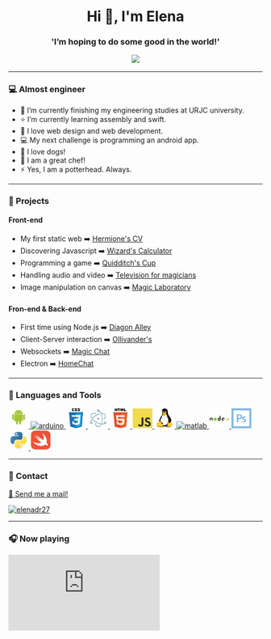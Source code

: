 <h1 align="center">Hi 👋, I'm Elena</h1>
<h3 align="center">'I’m hoping to do some good in the world!'</h3>
<p align="center"> <img src="https://c.tenor.com/NhT7sjXfknYAAAAC/hello-welcome.gif"> </p>

---

### 💻 Almost engineer 

- 🔭 I’m currently finishing my engineering studies at URJC university.
- ⭐ I’m currently learning assembly and swift.
- 🌈 I love web design and web development.
- 💻 My next challenge is programming an android app.
- 🐶 I love dogs!
- 🍪 I am a great chef!
- ⚡ Yes, I am a potterhead. Always.

---

### 🎯 Projects

#### Front-end
- My first static web ➡️ [Hermione's CV](https://elenadr.github.io/2019-2020-CSAAI-Practicas/P1/index.html)
- Discovering Javascript ➡️  [Wizard's Calculator](https://elenadr.github.io/2019-2020-CSAAI-Practicas/P2/calc.html)
- Programming a game ➡️  [Quidditch's Cup](https://elenadr.github.io/2019-2020-CSAAI-Practicas/P3/pong.html)
- Handling audio and video ➡️ [Television for magicians](https://elenadr.github.io/2019-2020-CSAAI-Practicas/P4/video.html)
- Image manipulation on canvas ➡️ [Magic Laboratory](https://elenadr.github.io/2019-2020-CSAAI-Practicas/P5/filter.html)
  
#### Fron-end & Back-end
- First time using Node.js ➡️ [Diagon Alley](https://github.com/Elenadr/2020-2021-LTAW-Practicas/wiki/Pr%C3%A1ctica-1)
- Client-Server interaction ➡️ [Ollivander's](https://github.com/Elenadr/2020-2021-LTAW-Practicas/wiki/Pr%C3%A1ctica-2)
- Websockets ➡️ [Magic Chat](https://github.com/Elenadr/2020-2021-LTAW-Practicas/wiki/Pr%C3%A1ctica-3)
- Electron ➡️ [HomeChat](https://github.com/Elenadr/2020-2021-LTAW-Practicas/wiki/Pr%C3%A1ctica-4)
 
 --- 

### 🚀 Languages and Tools

<p align="left"> <a href="https://developer.android.com" target="_blank"> <img src="https://raw.githubusercontent.com/devicons/devicon/master/icons/android/android-original-wordmark.svg" alt="android" width="40" height="40"/> </a> <a href="https://www.arduino.cc/" target="_blank"> <img src="https://cdn.worldvectorlogo.com/logos/arduino-1.svg" alt="arduino" width="40" height="40"/> </a> <a href="https://www.w3schools.com/css/" target="_blank"> <img src="https://raw.githubusercontent.com/devicons/devicon/master/icons/css3/css3-original-wordmark.svg" alt="css3" width="40" height="40"/> </a> <a href="https://www.electronjs.org" target="_blank"> <img src="https://raw.githubusercontent.com/devicons/devicon/master/icons/electron/electron-original.svg" alt="electron" width="40" height="40"/> </a> <a href="https://www.w3.org/html/" target="_blank"> <img src="https://raw.githubusercontent.com/devicons/devicon/master/icons/html5/html5-original-wordmark.svg" alt="html5" width="40" height="40"/> </a> <a href="https://developer.mozilla.org/en-US/docs/Web/JavaScript" target="_blank"> <img src="https://raw.githubusercontent.com/devicons/devicon/master/icons/javascript/javascript-original.svg" alt="javascript" width="40" height="40"/> </a> <a href="https://www.linux.org/" target="_blank"> <img src="https://raw.githubusercontent.com/devicons/devicon/master/icons/linux/linux-original.svg" alt="linux" width="40" height="40"/> </a> <a href="https://www.mathworks.com/" target="_blank"> <img src="https://upload.wikimedia.org/wikipedia/commons/2/21/Matlab_Logo.png" alt="matlab" width="40" height="40"/> </a> <a href="https://nodejs.org" target="_blank"> <img src="https://raw.githubusercontent.com/devicons/devicon/master/icons/nodejs/nodejs-original-wordmark.svg" alt="nodejs" width="40" height="40"/> </a> <a href="https://www.photoshop.com/en" target="_blank"> <img src="https://raw.githubusercontent.com/devicons/devicon/master/icons/photoshop/photoshop-line.svg" alt="photoshop" width="40" height="40"/> </a> <a href="https://www.python.org" target="_blank"> <img src="https://raw.githubusercontent.com/devicons/devicon/master/icons/python/python-original.svg" alt="python" width="40" height="40"/> </a> <a href="https://developer.apple.com/swift/" target="_blank"> <img src="https://raw.githubusercontent.com/devicons/devicon/master/icons/swift/swift-original.svg" alt="swift" width="40" height="40"/> </a> </p>

---

### 🎯 Contact

<p align="left"><a href="mailto:em.delrio.2016@alumnos.urjc.es">📩 Send me a mail!</a> </p>

<p align="left"> <a href="https://twitter.com/elenadr27" target="blank"><img src="https://img.shields.io/twitter/follow/elenadr27?logo=twitter&style=for-the-badge" alt="elenadr27" /></a> </p>

---

### 🎧 Now playing

[![Spotify](https://spotify-now-playing-h5l2p1pek-elenadr.vercel.app/api/spotify-playing.py)](https://open.spotify.com/user/elenadr)




